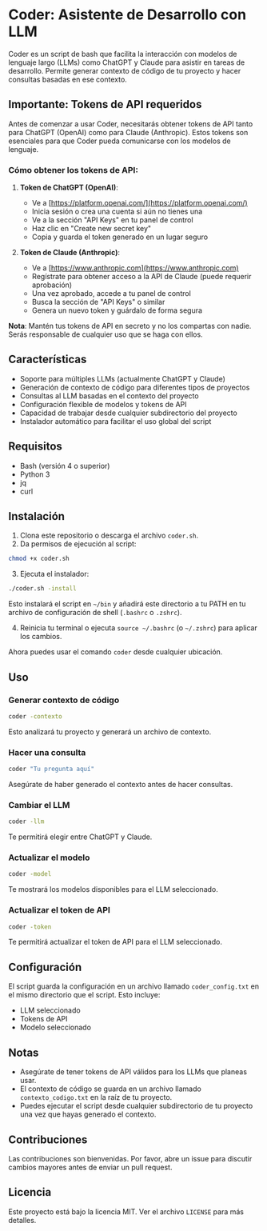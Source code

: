 # Coder: Asistente de Desarrollo con LLM

Coder es un script de bash que facilita la interacción con modelos de lenguaje largo (LLMs) como ChatGPT y Claude para asistir en tareas de desarrollo. Permite generar contexto de código de tu proyecto y hacer consultas basadas en ese contexto.

## Importante: Tokens de API requeridos

Antes de comenzar a usar Coder, necesitarás obtener tokens de API tanto para ChatGPT (OpenAI) como para Claude (Anthropic). Estos tokens son esenciales para que Coder pueda comunicarse con los modelos de lenguaje.

### Cómo obtener los tokens de API:

1. **Token de ChatGPT (OpenAI)**:
   - Ve a [https://platform.openai.com/](https://platform.openai.com/)
   - Inicia sesión o crea una cuenta si aún no tienes una
   - Ve a la sección "API Keys" en tu panel de control
   - Haz clic en "Create new secret key"
   - Copia y guarda el token generado en un lugar seguro

2. **Token de Claude (Anthropic)**:
   - Ve a [https://www.anthropic.com](https://www.anthropic.com)
   - Regístrate para obtener acceso a la API de Claude (puede requerir aprobación)
   - Una vez aprobado, accede a tu panel de control
   - Busca la sección de "API Keys" o similar
   - Genera un nuevo token y guárdalo de forma segura

**Nota**: Mantén tus tokens de API en secreto y no los compartas con nadie. Serás responsable de cualquier uso que se haga con ellos.

## Características

- Soporte para múltiples LLMs (actualmente ChatGPT y Claude)
- Generación de contexto de código para diferentes tipos de proyectos
- Consultas al LLM basadas en el contexto del proyecto
- Configuración flexible de modelos y tokens de API
- Capacidad de trabajar desde cualquier subdirectorio del proyecto
- Instalador automático para facilitar el uso global del script

## Requisitos

- Bash (versión 4 o superior)
- Python 3
- jq
- curl

## Instalación

1. Clona este repositorio o descarga el archivo `coder.sh`.
2. Da permisos de ejecución al script:

```bash
chmod +x coder.sh
```

3. Ejecuta el instalador:

```bash
./coder.sh -install
```

Esto instalará el script en `~/bin` y añadirá este directorio a tu PATH en tu archivo de configuración de shell (`.bashrc` o `.zshrc`).

4. Reinicia tu terminal o ejecuta `source ~/.bashrc` (o `~/.zshrc`) para aplicar los cambios.

Ahora puedes usar el comando `coder` desde cualquier ubicación.

## Uso

### Generar contexto de código

```bash
coder -contexto
```

Esto analizará tu proyecto y generará un archivo de contexto.

### Hacer una consulta

```bash
coder "Tu pregunta aquí"
```

Asegúrate de haber generado el contexto antes de hacer consultas.

### Cambiar el LLM

```bash
coder -llm
```

Te permitirá elegir entre ChatGPT y Claude.

### Actualizar el modelo

```bash
coder -model
```

Te mostrará los modelos disponibles para el LLM seleccionado.

### Actualizar el token de API

```bash
coder -token
```

Te permitirá actualizar el token de API para el LLM seleccionado.

## Configuración

El script guarda la configuración en un archivo llamado `coder_config.txt` en el mismo directorio que el script. Esto incluye:

- LLM seleccionado
- Tokens de API
- Modelo seleccionado

## Notas

- Asegúrate de tener tokens de API válidos para los LLMs que planeas usar.
- El contexto de código se guarda en un archivo llamado `contexto_codigo.txt` en la raíz de tu proyecto.
- Puedes ejecutar el script desde cualquier subdirectorio de tu proyecto una vez que hayas generado el contexto.

## Contribuciones

Las contribuciones son bienvenidas. Por favor, abre un issue para discutir cambios mayores antes de enviar un pull request.

## Licencia

Este proyecto está bajo la licencia MIT. Ver el archivo `LICENSE` para más detalles.
